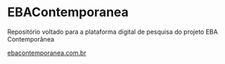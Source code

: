 # EBAContemporanea
Repositório voltado para a plataforma digital de pesquisa do projeto EBA Contemporânea

[ebacontemporanea.com.br](https://ebacontemporanea.com.br)
